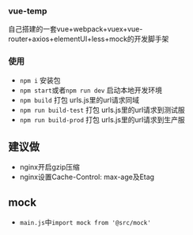 ### vue-temp
自己搭建的一套vue+webpack+vuex+vue-router+axios+elementUI+less+mock的开发脚手架

### 使用
* `npm i` 安装包
* `npm start`或者`npm run dev` 启动本地开发环境
* `npm build` 打包 urls.js里的url请求同域
* `npm run build-test` 打包 urls.js里的url请求到测试服
* `npm run build-prod` 打包 urls.js里的url请求到生产服

## 建议做
* nginx开启gzip压缩
* nginx设置Cache-Control: max-age及Etag

## mock
* `main.js`中`import mock from '@src/mock'`